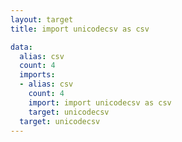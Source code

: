 ```yaml
---
layout: target
title: import unicodecsv as csv

data:
  alias: csv
  count: 4
  imports:
  - alias: csv
    count: 4
    import: import unicodecsv as csv
    target: unicodecsv
  target: unicodecsv
---
```

